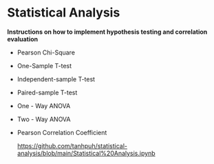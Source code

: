 # Statistical Analysis
**Instructions on how to implement hypothesis testing and correlation evaluation**
- Pearson Chi-Square
- One-Sample T-test
- Independent-sample T-test
- Paired-sample T-test
- One - Way ANOVA
- Two - Way ANOVA
- Pearson Correlation Coefficient

  https://github.com/tanhpuh/statistical-analysis/blob/main/Statistical%20Analysis.ipynb
